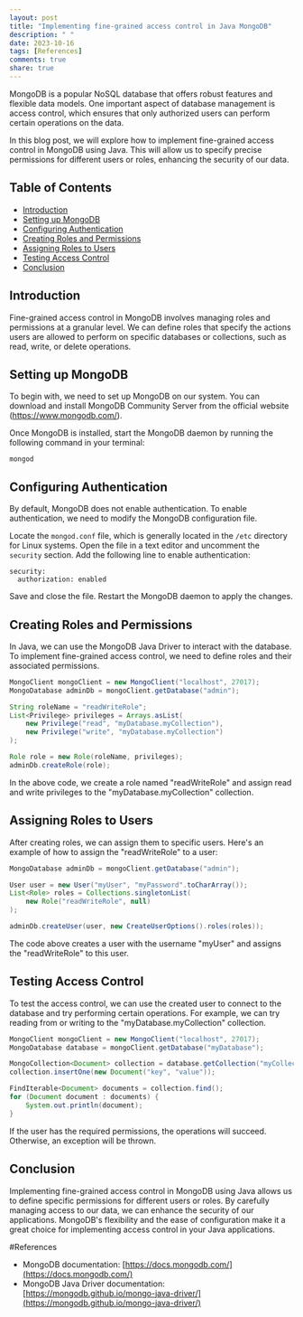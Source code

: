 ```yaml
---
layout: post
title: "Implementing fine-grained access control in Java MongoDB"
description: " "
date: 2023-10-16
tags: [References]
comments: true
share: true
---
```


MongoDB is a popular NoSQL database that offers robust features and flexible data models. One important aspect of database management is access control, which ensures that only authorized users can perform certain operations on the data.

In this blog post, we will explore how to implement fine-grained access control in MongoDB using Java. This will allow us to specify precise permissions for different users or roles, enhancing the security of our data.

## Table of Contents
- [Introduction](#introduction)
- [Setting up MongoDB](#setting-up-mongodb)
- [Configuring Authentication](#configuring-authentication)
- [Creating Roles and Permissions](#creating-roles-and-permissions)
- [Assigning Roles to Users](#assigning-roles-to-users)
- [Testing Access Control](#testing-access-control)
- [Conclusion](#conclusion)

## Introduction

Fine-grained access control in MongoDB involves managing roles and permissions at a granular level. We can define roles that specify the actions users are allowed to perform on specific databases or collections, such as read, write, or delete operations.

## Setting up MongoDB

To begin with, we need to set up MongoDB on our system. You can download and install MongoDB Community Server from the official website (https://www.mongodb.com/).

Once MongoDB is installed, start the MongoDB daemon by running the following command in your terminal:

```
mongod
```

## Configuring Authentication

By default, MongoDB does not enable authentication. To enable authentication, we need to modify the MongoDB configuration file.

Locate the `mongod.conf` file, which is generally located in the `/etc` directory for Linux systems. Open the file in a text editor and uncomment the `security` section. Add the following line to enable authentication:

```
security:
  authorization: enabled
```

Save and close the file. Restart the MongoDB daemon to apply the changes.

## Creating Roles and Permissions

In Java, we can use the MongoDB Java Driver to interact with the database. To implement fine-grained access control, we need to define roles and their associated permissions.

```java
MongoClient mongoClient = new MongoClient("localhost", 27017);
MongoDatabase adminDb = mongoClient.getDatabase("admin");

String roleName = "readWriteRole";
List<Privilege> privileges = Arrays.asList(
    new Privilege("read", "myDatabase.myCollection"),
    new Privilege("write", "myDatabase.myCollection")
);

Role role = new Role(roleName, privileges);
adminDb.createRole(role);
```

In the above code, we create a role named "readWriteRole" and assign read and write privileges to the "myDatabase.myCollection" collection.

## Assigning Roles to Users

After creating roles, we can assign them to specific users. Here's an example of how to assign the "readWriteRole" to a user:

```java
MongoDatabase adminDb = mongoClient.getDatabase("admin");

User user = new User("myUser", "myPassword".toCharArray());
List<Role> roles = Collections.singletonList(
    new Role("readWriteRole", null)
);

adminDb.createUser(user, new CreateUserOptions().roles(roles));
```

The code above creates a user with the username "myUser" and assigns the "readWriteRole" to this user.

## Testing Access Control

To test the access control, we can use the created user to connect to the database and try performing certain operations. For example, we can try reading from or writing to the "myDatabase.myCollection" collection.

```java
MongoClient mongoClient = new MongoClient("localhost", 27017);
MongoDatabase database = mongoClient.getDatabase("myDatabase");

MongoCollection<Document> collection = database.getCollection("myCollection");
collection.insertOne(new Document("key", "value"));

FindIterable<Document> documents = collection.find();
for (Document document : documents) {
    System.out.println(document);
}
```

If the user has the required permissions, the operations will succeed. Otherwise, an exception will be thrown.

## Conclusion

Implementing fine-grained access control in MongoDB using Java allows us to define specific permissions for different users or roles. By carefully managing access to our data, we can enhance the security of our applications. MongoDB's flexibility and the ease of configuration make it a great choice for implementing access control in your Java applications.

#References
- MongoDB documentation: [https://docs.mongodb.com/](https://docs.mongodb.com/)
- MongoDB Java Driver documentation: [https://mongodb.github.io/mongo-java-driver/](https://mongodb.github.io/mongo-java-driver/)